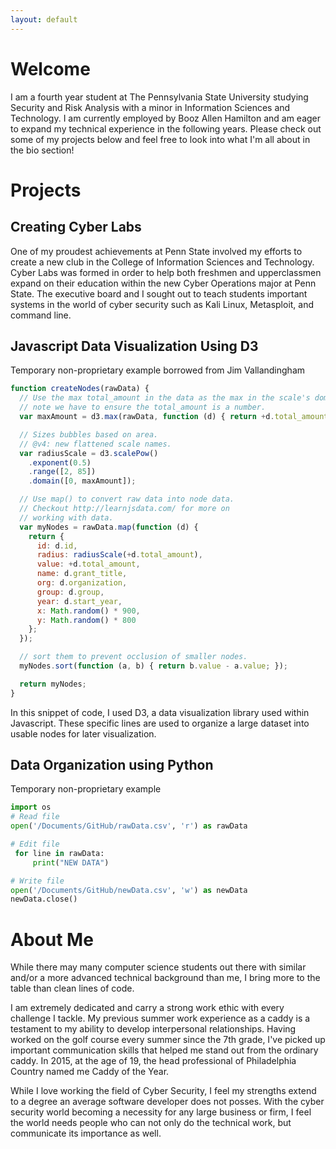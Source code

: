 ```yaml
---
layout: default
---
```


# Welcome

I am a fourth year student at The Pennsylvania State University studying Security and Risk Analysis with a minor in Information Sciences and Technology. I am currently employed by Booz Allen Hamilton and am eager to expand my technical experience in the following years. Please check out some of my projects below and feel free to look into what I'm all about in the bio section!

# Projects

## Creating Cyber Labs
One of my proudest achievements at Penn State involved my efforts to create a new club in the College of Information Sciences and Technology. Cyber Labs was formed in order to help both freshmen and upperclassmen expand on their education within the new Cyber Operations major at Penn State. The executive board and I sought out to teach students important systems in the world of cyber security such as Kali Linux, Metasploit, and command line.


## Javascript Data Visualization Using D3

Temporary non-proprietary example borrowed from Jim Vallandingham

```js
function createNodes(rawData) {
  // Use the max total_amount in the data as the max in the scale's domain
  // note we have to ensure the total_amount is a number.
  var maxAmount = d3.max(rawData, function (d) { return +d.total_amount; });

  // Sizes bubbles based on area.
  // @v4: new flattened scale names.
  var radiusScale = d3.scalePow()
    .exponent(0.5)
    .range([2, 85])
    .domain([0, maxAmount]);

  // Use map() to convert raw data into node data.
  // Checkout http://learnjsdata.com/ for more on
  // working with data.
  var myNodes = rawData.map(function (d) {
    return {
      id: d.id,
      radius: radiusScale(+d.total_amount),
      value: +d.total_amount,
      name: d.grant_title,
      org: d.organization,
      group: d.group,
      year: d.start_year,
      x: Math.random() * 900,
      y: Math.random() * 800
    };
  });

  // sort them to prevent occlusion of smaller nodes.
  myNodes.sort(function (a, b) { return b.value - a.value; });

  return myNodes;
}
```

In this snippet of code, I used D3, a data visualization library used within Javascript. These specific lines are used to organize a large dataset into usable nodes for later visualization.


## Data Organization using Python

Temporary non-proprietary example


```python
import os
# Read file
open('/Documents/GitHub/rawData.csv', 'r') as rawData

# Edit file
 for line in rawData:
     print("NEW DATA")

# Write file
open('/Documents/GitHub/newData.csv', 'w') as newData
newData.close()
```

# About Me

While there may many computer science students out there with similar and/or a more advanced technical background than me, I bring more to the table than clean lines of code.

I am extremely dedicated and carry a strong work ethic with every challenge I tackle. My previous summer work experience as a caddy is a testament to my ability to develop interpersonal relationships. Having worked on the golf course every summer since the 7th grade, I've picked up important communication skills that helped me stand out from the ordinary caddy. In 2015, at the age of 19, the head professional of Philadelphia Country named me Caddy of the Year.

While I love working the field of Cyber Security, I feel my strengths extend to a degree an average software developer does not posses. With the cyber security world becoming a necessity for any large business or firm, I feel the world needs people who can not only do the technical work, but communicate its importance as well.
